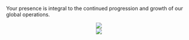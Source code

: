 Your presence is integral to the continued progression and growth of our global operations.

<div align="center"> <img src="https://cdn.luogu.com.cn/upload/image_hosting/upg5cvf9.png"> </div>

<div align="center"> <img src="https://github-readme-streak-stats.herokuapp.com/?user=Temp1131" /> </div>
